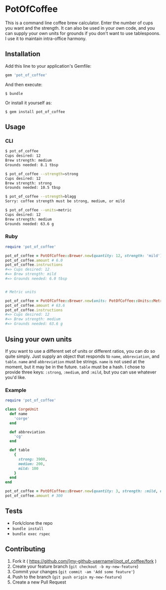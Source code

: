 # PotOfCoffee

This is a command line coffee brew calculator.
Enter the number of cups you want and the strength.
It can also be used in your own code, and you can supply your own units for grounds if you don't want to use tablespoons.
I use it to maintain intra-office harmony.

## Installation

Add this line to your application's Gemfile:

```ruby
gem 'pot_of_coffee'
```

And then execute:

    $ bundle

Or install it yourself as:

    $ gem install pot_of_coffee

## Usage

### CLI
```bash
$ pot_of_coffee
Cups desired: 12
Brew strength: medium
Grounds needed: 8.1 tbsp

$ pot_of_coffee --strength=strong
Cups desired: 12
Brew strength: strong
Grounds needed: 10.5 tbsp

$ pot_of_coffee --strength=blagg
Sorry: coffee strength must be strong, medium, or mild

$ pot_of_coffee --units=metric
Cups desired: 12
Brew strength: medium
Grounds needed: 63.6 g

```

### Ruby
```ruby
require 'pot_of_coffee'

pot_of_coffee = PotOfCoffee::Brewer.new(quantity: 12, strength: 'mild')
pot_of_coffee.amount # 6.0
pot_of_coffee.instructions
#=> Cups desired: 12
#=> Brew strength: mild
#=> Grounds needed: 6.0 tbsp


# Metric units

pot_of_coffee = PotOfCoffee::Brewer.new(units: PotOfCoffee::Units::Metric.new)
pot_of_coffee.amount # 63.6
pot_of_coffee.instructions
#=> Cups desired: 12
#=> Brew strength: medium
#=> Grounds needed: 63.6 g
```

## Using your own units
If you want to use a different set of units or different ratios, you can do so quite simply.
Just supply an object that responds to `name`, `abbreviation`, and `table`.
`name` and `abbreviation` must be strings.
`name` is not used at the moment, but it may be in the future.
`table` must be a hash.
I chose to provide three keys: `:strong`, `:medium`, and `:mild`, but you can use whatever you'd like.

### Example
```ruby
require 'pot_of_coffee'

class CorgeUnit
  def name
    'corge'
  end

  def abbreviation
    'cg'
  end

  def table
    {
      strong: 3900,
      medium: 200,
      mild: 100
    }
  end
end

pot_of_coffee = PotOfCoffee::Brewer.new(quantity: 3, strength: :mild, units: CorgeUnit.new)
pot_of_coffee.amount # 300
```

## Tests

* Fork/clone the repo
* `bundle install`
* `bundle exec rspec`

## Contributing

1. Fork it ( https://github.com/[my-github-username]/pot_of_coffee/fork )
2. Create your feature branch (`git checkout -b my-new-feature`)
3. Commit your changes (`git commit -am 'Add some feature'`)
4. Push to the branch (`git push origin my-new-feature`)
5. Create a new Pull Request
